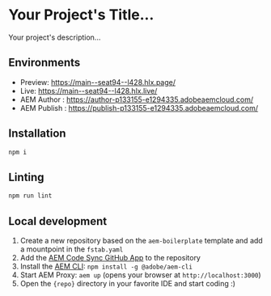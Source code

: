 # Your Project's Title...
Your project's description...

## Environments
- Preview: https://main--seat94--l428.hlx.page/
- Live: https://main--seat94--l428.hlx.live/
- AEM Author : https://author-p133155-e1294335.adobeaemcloud.com/
- AEM Publish : https://publish-p133155-e1294335.adobeaemcloud.com/

## Installation

```sh
npm i
```

## Linting

```sh
npm run lint
```

## Local development

1. Create a new repository based on the `aem-boilerplate` template and add a mountpoint in the `fstab.yaml`
1. Add the [AEM Code Sync GitHub App](https://github.com/apps/aem-code-sync) to the repository
1. Install the [AEM CLI](https://github.com/adobe/helix-cli): `npm install -g @adobe/aem-cli`
1. Start AEM Proxy: `aem up` (opens your browser at `http://localhost:3000`)
1. Open the `{repo}` directory in your favorite IDE and start coding :)
